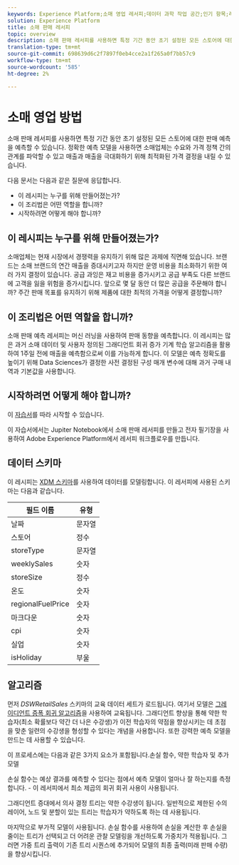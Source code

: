 ```yaml
---
keywords: Experience Platform;소매 영업 레서피;데이터 과학 작업 공간;인기 항목;레서피;사전 작성 레서피;retail sales recipe;Data Science Workspace;popular topics;recipe
solution: Experience Platform
title: 소매 판매 레서피
topic: overview
description: 소매 판매 레서피를 사용하면 특정 기간 동안 초기 설정된 모든 스토어에 대한 판매 예측을 예측할 수 있습니다. 정확한 예측 모델을 사용하면 소매업체는 수요와 가격 정책 간의 관계를 파악할 수 있고 매출과 매출을 극대화하기 위해 최적화된 가격 결정을 내릴 수 있습니다.
translation-type: tm+mt
source-git-commit: 698639d6c2f7897f0eb4cce2a1f265a0f7bb57c9
workflow-type: tm+mt
source-wordcount: '585'
ht-degree: 2%

---
```



# 소매 영업 방법

소매 판매 레서피를 사용하면 특정 기간 동안 초기 설정된 모든 스토어에 대한 판매 예측을 예측할 수 있습니다. 정확한 예측 모델을 사용하면 소매업체는 수요와 가격 정책 간의 관계를 파악할 수 있고 매출과 매출을 극대화하기 위해 최적화된 가격 결정을 내릴 수 있습니다.

다음 문서는 다음과 같은 질문에 응답합니다.
* 이 레시피는 누구를 위해 만들어졌는가?
* 이 조리법은 어떤 역할을 합니까?
* 시작하려면 어떻게 해야 합니까?

## 이 레시피는 누구를 위해 만들어졌는가?

소매업체는 현재 시장에서 경쟁력을 유지하기 위해 많은 과제에 직면해 있습니다. 브랜드는 소매 브랜드의 연간 매출을 증대시키고자 하지만 운영 비용을 최소화하기 위한 여러 가지 결정이 있습니다. 공급 과잉은 재고 비용을 증가시키고 공급 부족도 다른 브랜드에 고객을 잃을 위험을 증가시킵니다. 앞으로 몇 달 동안 더 많은 공급을 주문해야 합니까? 주간 판매 목표를 유지하기 위해 제품에 대한 최적의 가격을 어떻게 결정합니까?

## 이 조리법은 어떤 역할을 합니까?

소매 판매 예측 레서피는 머신 러닝을 사용하여 판매 동향을 예측합니다. 이 레시피는 많은 과거 소매 데이터 및 사용자 정의된 그래디언트 회귀 증가 기계 학습 알고리즘을 활용하여 1주일 전에 매출을 예측함으로써 이를 가능하게 합니다. 이 모델은 예측 정확도를 높이기 위해 Data Sciences가 결정한 사전 결정된 구성 매개 변수에 대해 과거 구매 내역과 기본값을 사용합니다.

## 시작하려면 어떻게 해야 합니까?

이 [자습서](../jupyterlab/create-a-recipe.md)를 따라 시작할 수 있습니다.

이 자습서에서는 Jupiter Notebook에서 소매 판매 레서피를 만들고 전자 필기장을 사용하여 Adobe Experience Platform에서 레서피 워크플로우를 만듭니다.

## 데이터 스키마

이 레시피는 [XDM 스키마](../../xdm/schema/field-dictionary.md)를 사용하여 데이터를 모델링합니다. 이 레서피에 사용된 스키마는 다음과 같습니다.

| 필드 이름 | 유형 |
--- | ---
| 날짜 | 문자열 |
| 스토어 | 정수 |
| storeType | 문자열 |
| weeklySales | 숫자 |
| storeSize | 정수 |
| 온도 | 숫자 |
| regionalFuelPrice | 숫자 |
| 마크다운 | 숫자 |
| cpi | 숫자 |
| 실업 | 숫자 |
| isHoliday | 부울 |


## 알고리즘

먼저 *DSWRetailSales* 스키마의 교육 데이터 세트가 로드됩니다. 여기서 모델은 [그레이디언트 증폭 회귀 알고리즘](https://scikit-learn.org/stable/modules/generated/sklearn.ensemble.GradientBoostingRegressor.html)을 사용하여 교육됩니다. 그래디언트 향상을 통해 약한 학습자(최소 확률보다 약간 더 나은 수강생)가 이전 학습자의 약점을 향상시키는 데 초점을 맞춘 일련의 수강생을 형성할 수 있다는 개념을 사용합니다. 또한 강력한 예측 모델을 만드는 데 사용할 수 있습니다.

이 프로세스에는 다음과 같은 3가지 요소가 포함됩니다.손실 함수, 약한 학습자 및 추가 모델

손실 함수는 예상 결과를 예측할 수 있다는 점에서 예측 모델이 얼마나 잘 하는지를 측정합니다. - 이 레서피에서 최소 제곱의 회귀 회귀 사용이 사용됩니다.

그래디언트 증대에서 의사 결정 트리는 약한 수강생이 됩니다. 일반적으로 제한된 수의 레이어, 노드 및 분할이 있는 트리는 학습자가 약하도록 하는 데 사용됩니다.

마지막으로 부가적 모델이 사용됩니다. 손실 함수를 사용하여 손실을 계산한 후 손실을 줄이는 트리가 선택되고 더 어려운 관찰 모델링을 개선하도록 가중치가 적용됩니다. 그러면 가중 트리 출력이 기존 트리 시퀀스에 추가되어 모델의 최종 출력(미래 판매 수량)을 향상시킵니다.